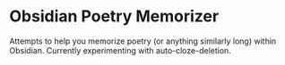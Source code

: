 # Obsidian Poetry Memorizer

Attempts to help you memorize poetry (or anything similarly long) within Obsidian. Currently experimenting with auto-cloze-deletion.